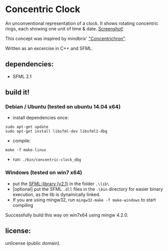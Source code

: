 # Concentric Clock

An unconventional representation of a clock.
It shows rotating concentric rings, each showing one unit of time & date.
[Screenshot!](http://github.com/noerw/concentric-clock/blob/master/screenshot.png)

This concept was inspired by mindbrix' ["Concentrichron"](http://www.concentrichron.com/).

Written as an excercise in C++ and SFML.

## dependencies:
* SFML 2.1

## build it!

### Debian / Ubuntu (tested on ubuntu 14.04 x64)
* install dependencies once:
```
sudo apt-get update
sudo apt-get install libsfml-dev libsfml2-dbg
```
* compile:
```
make -f make-linux
```
* run: `./bin/concentric-clock_dbg`

### Windows (tested on win7 x64)
* put the [SFML-library (v2.1)](http://www.sfml-dev.org/download/sfml/2.1/) in the folder `.\lib\`
* [optional] put the SFML `.dll` files in the `.\bin` directory for easier binary execution, as the lib is dynamically linked.
* If you are using mingw32, run `mingw32-make -f make-windows` to start compiling

Successfully build this way on win7x64 using mingw 4.2.0.

## license:
unlicense (public domain).
